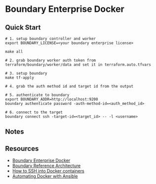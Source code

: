 # Boundary Enterprise Docker

## Quick Start

```shell
# 1. setup boundary controller and worker
export BOUNDARY_LICENSE=<your boundary enterprise license>

make all

# 2. grab boundary worker auth token from terraform/boundary/worker/data and set it in terraform.auto.tfvars

# 3. setup boundary
make tf-apply

# 4. grab the auth method id and target id from the output

# 5. authenticate to boundary
export BOUNDARY_ADDR=http://localhost:9200
boundary authenticate password -auth-method-id=<auth_method_id>

# 6. connect to the target
boundary connect ssh -target-id=<target_id> -- -l <username>
```

## Notes


## Resources
- [Boundary Enterprise Docker](https://hub.docker.com/r/hashicorp/boundary-enterprise)
- [Boundary Reference Architecture](https://github.com/hashicorp/boundary-reference-architecture/blob/main/deployment/docker/compose/boundary.hcl)
- [How to SSH into Docker containers](https://circleci.com/blog/ssh-into-docker-container/)
- [Automating Docker with Ansible](https://medium.com/@nr817174/automating-docker-with-ansible-a-step-by-step-guide-159a69597644)